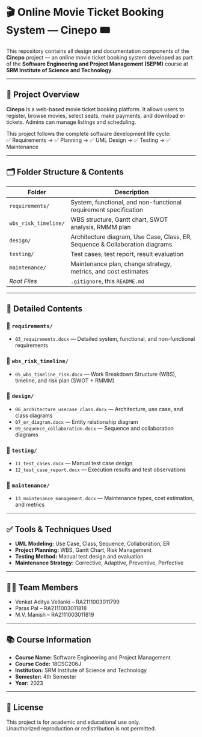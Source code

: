 # 🎬 Online Movie Ticket Booking System — Cinepo 🎟️

This repository contains all design and documentation components of the **Cinepo** project — an online movie ticket booking system developed as part of the **Software Engineering and Project Management (SEPM)** course at **SRM Institute of Science and Technology**.

---

## 📌 Project Overview

**Cinepo** is a web-based movie ticket booking platform. It allows users to register, browse movies, select seats, make payments, and download e-tickets. Admins can manage listings and scheduling.

This project follows the complete software development life cycle:  
✅ Requirements → ✅ Planning → ✅ UML Design → ✅ Testing → ✅ Maintenance

---

## 🗂 Folder Structure & Contents

| Folder | Description |
|--------|-------------|
| `requirements/`        | System, functional, and non-functional requirement specification |
| `wbs_risk_timeline/`   | WBS structure, Gantt chart, SWOT analysis, RMMM plan |
| `design/`              | Architecture diagram, Use Case, Class, ER, Sequence & Collaboration diagrams |
| `testing/`             | Test cases, test report, result evaluation |
| `maintenance/`         | Maintenance plan, change strategy, metrics, and cost estimates |
| _Root Files_           | `.gitignore`, this `README.md` |

---

## 📄 Detailed Contents

### 📁 `requirements/`
- `03_requirements.docx` — Detailed system, functional, and non-functional requirements

### 📁 `wbs_risk_timeline/`
- `05_wbs_timeline_risk.docx` — Work Breakdown Structure (WBS), timeline, and risk plan (SWOT + RMMM)

### 📁 `design/`
- `06_architecture_usecase_class.docx` — Architecture, use case, and class diagrams  
- `07_er_diagram.docx` — Entity relationship diagram  
- `09_sequence_collaboration.docx` — Sequence and collaboration diagrams

### 📁 `testing/`
- `11_test_cases.docx` — Manual test case design  
- `12_test_case_report.docx` — Execution results and test observations

### 📁 `maintenance/`
- `13_maintenance_management.docx` — Maintenance types, cost estimation, and metrics

---

## ✅ Tools & Techniques Used

- **UML Modeling:** Use Case, Class, Sequence, Collaboration, ER
- **Project Planning:** WBS, Gantt Chart, Risk Management
- **Testing Method:** Manual test design and evaluation
- **Maintenance Strategy:** Corrective, Adaptive, Preventive, Perfective

---

## 👨‍💻 Team Members

- Venkat Aditya Vellanki – RA2111003011799  
- Paras Pal – RA2111003011818  
- M.V. Manish – RA2111003011819

---

## 📚 Course Information

- **Course Name:** Software Engineering and Project Management  
- **Course Code:** 18CSC206J  
- **Institution:** SRM Institute of Science and Technology  
- **Semester:** 4th Semester  
- **Year:** 2023

---

## 📝 License

This project is for academic and educational use only.  
Unauthorized reproduction or redistribution is not permitted.
